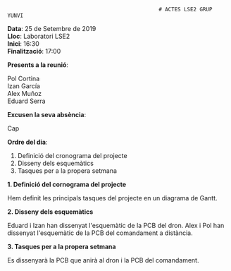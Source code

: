                                                     # ACTES LSE2 GRUP YUNVI

**Data**: 25 de Setembre de 2019  
**Lloc**: Laboratori LSE2  
**Inici**: 16:30  
**Finalització**: 17:00  


**Presents a la reunió**:   


Pol Cortina  
Izan García  
Alex Muñoz  
Eduard Serra  

**Excusen la seva absència**:


Cap

**Ordre del dia**:


1. Definició del cronograma del projecte  
2. Disseny dels esquemàtics  
3. Tasques per a la propera setmana  

**1. Definició del cornograma del projecte**


Hem definit les principals tasques del projecte en un diagrama de Gantt.

**2. Disseny dels esquemàtics**


Eduard i Izan han dissenyat l'esquemàtic de la PCB del dron.
Alex i Pol han dissenyat l'esquemàtic de la PCB del comandament a distància.

**3. Tasques per a la propera setmana**


Es dissenyarà la PCB que anirà al dron i la PCB del comandament.



